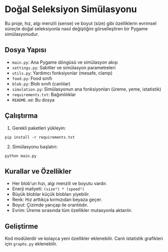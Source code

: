 # Doğal Seleksiyon Simülasyonu

Bu proje, hız, algı menzili (sense) ve boyut (size) gibi özelliklerin evrimsel süreçte doğal seleksiyonla nasıl değiştiğini görselleştiren bir Pygame simülasyonudur.

## Dosya Yapısı

- `main.py`: Ana Pygame döngüsü ve simülasyon akışı
- `settings.py`: Sabitler ve simülasyon parametreleri
- `utils.py`: Yardımcı fonksiyonlar (mesafe, clamp)
- `food.py`: Food sınıfı
- `blob.py`: Blob sınıfı (canlılar)
- `simulation.py`: Simülasyonun ana fonksiyonları (üreme, yeme, istatistik)
- `requirements.txt`: Bağımlılıklar
- `README.md`: Bu dosya

## Çalıştırma

1. Gerekli paketleri yükleyin:

```
pip install -r requirements.txt
```

2. Simülasyonu başlatın:

```
python main.py
```

## Kurallar ve Özellikler

- Her blob'un hızı, algı menzili ve boyutu vardır.
- Enerji maliyeti: `(size³) * (speed²)`
- Büyük bloblar küçük blobları yiyebilir.
- Renk: Hız arttıkça kırmızıdan beyaza geçer.
- Boyut: Çizimde yarıçap ile orantılıdır.
- Evrim: Üreme sırasında tüm özellikler mutasyonla aktarılır.

## Geliştirme

Kod modülerdir ve kolayca yeni özellikler eklenebilir. Canlı istatistik grafikleri için `graphs.py` eklenebilir. 